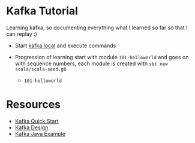 # Kafka Tutorial

Learning kafka, so documenting everything what I learned so far so that I can replay :)

- Start [kafka local](./KafkaCommands.md) and execute commands 
- Progression of learning start with module `101-helloworld` and goes on with sequence numbers, each module is created with `sbt new scala/scala-seed.g8`
  
  - `101-helloworld`


# Resources

- [Kafka Quick Start](https://kafka.apache.org/quickstart)
- [Kafka Design](https://kafka.apache.org/documentation/#design)
- [Kafka Java Example](https://docs.confluent.io/clients-kafka-java/current/overview.html#java-example-code)